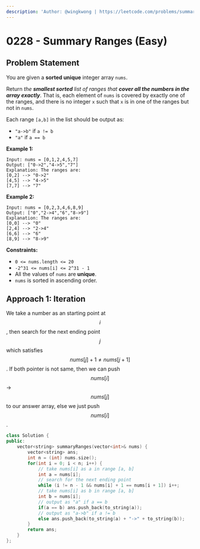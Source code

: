 ```yaml
---
description: 'Author: @wingkwong | https://leetcode.com/problems/summary-ranges/'
---
```


# 0228 - Summary Ranges (Easy)

## Problem Statement

You are given a **sorted unique** integer array `nums`.

Return _the **smallest sorted** list of ranges that **cover all the numbers in the array exactly**_. That is, each element of `nums` is covered by exactly one of the ranges, and there is no integer `x` such that `x` is in one of the ranges but not in `nums`.

Each range `[a,b]` in the list should be output as:

* `"a->b"` if `a != b`
* `"a"` if `a == b`&#x20;

**Example 1:**

```
Input: nums = [0,1,2,4,5,7]
Output: ["0->2","4->5","7"]
Explanation: The ranges are:
[0,2] --> "0->2"
[4,5] --> "4->5"
[7,7] --> "7"
```

**Example 2:**

```
Input: nums = [0,2,3,4,6,8,9]
Output: ["0","2->4","6","8->9"]
Explanation: The ranges are:
[0,0] --> "0"
[2,4] --> "2->4"
[6,6] --> "6"
[8,9] --> "8->9"
```

**Constraints:**

* `0 <= nums.length <= 20`
* `-2^31 <= nums[i] <= 2^31 - 1`
* All the values of `nums` are **unique**.
* `nums` is sorted in ascending order.

## Approach 1: Iteration

We take a number as an starting point at $$i$$, then search for the next ending point $$j$$ which satisfies $$nums[j] + 1 \ne nums[j + 1]$$. If both pointer is not same, then we can push $$nums[i]$$->$$nums[j]$$ to our answer array, else we just push $$nums[i]$$.

```cpp
class Solution {
public:
    vector<string> summaryRanges(vector<int>& nums) {
        vector<string> ans;
        int n = (int) nums.size();
        for(int i = 0; i < n; i++) {
            // take nums[i] as a in range [a, b]
            int a = nums[i];
            // search for the next ending point
            while (i != n - 1 && nums[i] + 1 == nums[i + 1]) i++;
            // take nums[i] as b in range [a, b]
            int b = nums[i];
            // output as "a" if a == b
            if(a == b) ans.push_back(to_string(a));
            // output as "a->b" if a != b
            else ans.push_back(to_string(a) + "->" + to_string(b));
        }
        return ans;
    }
};
```
